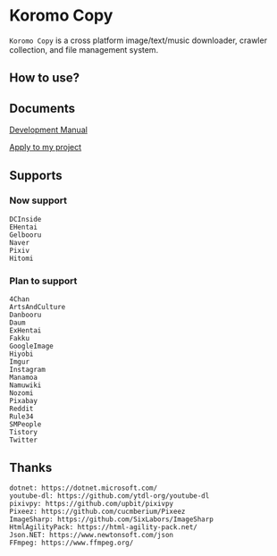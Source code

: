 # Koromo Copy

`Koromo Copy` is a cross platform image/text/music downloader, crawler collection, and file management system.

## How to use?

## Documents

[Development Manual](Document/Development.md)

[Apply to my project](Document/Embedding.md)

## Supports

### Now support

```
DCInside
EHentai
Gelbooru
Naver
Pixiv
Hitomi
```

### Plan to support

```
4Chan
ArtsAndCulture
Danbooru
Daum
ExHentai
Fakku
GoogleImage
Hiyobi
Imgur
Instagram
Manamoa
Namuwiki
Nozomi
Pixabay
Reddit
Rule34
SMPeople
Tistory
Twitter
```

## Thanks

```
dotnet: https://dotnet.microsoft.com/
youtube-dl: https://github.com/ytdl-org/youtube-dl
pixivpy: https://github.com/upbit/pixivpy
Pixeez: https://github.com/cucmberium/Pixeez
ImageSharp: https://github.com/SixLabors/ImageSharp
HtmlAgilityPack: https://html-agility-pack.net/
Json.NET: https://www.newtonsoft.com/json
FFmpeg: https://www.ffmpeg.org/
```